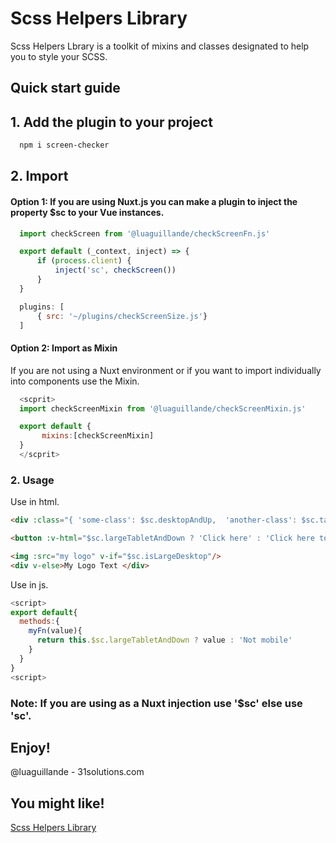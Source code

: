 # Scss Helpers Library 

  Scss Helpers Lbrary is a toolkit of mixins and classes designated to help you to style your SCSS.

      
## Quick start guide
  
  
## 1. Add the plugin to your project

  ```bash
    npm i screen-checker
  ```

## 2. Import

#### Option 1: If you are using Nuxt.js you can make a plugin to inject the property $sc to your Vue instances.

  ```checkScreenSize.js
    import checkScreen from '@luaguillande/checkScreenFn.js'

    export default (_context, inject) => {
        if (process.client) {
            inject('sc', checkScreen())
        } 
    }
  ```
  ```nuxt.config.js
    plugins: [
        { src: '~/plugins/checkScreenSize.js'}
    ]
  ```

#### Option 2: Import as Mixin

If you are not using a Nuxt environment or if you want to import individually into components use the Mixin.

  ```js
    <scprit>
    import checkScreenMixin from '@luaguillande/checkScreenMixin.js'

    export default {
         mixins:[checkScreenMixin]
    }
    </scprit>
  ```

### 2. Usage

Use in html. 

  ```html
  <div :class="{ 'some-class': $sc.desktopAndUp,  'another-class': $sc.tabletAndDown}">
  ```
  
  ```html
  <button :v-html="$sc.largeTabletAndDown ? 'Click here' : 'Click here to send me a text' "></button>
  ```

  ```html
  <img :src="my logo" v-if="$sc.isLargeDesktop"/>
  <div v-else>My Logo Text </div>
  ```
Use in js. 

  ```js
 <script>
  export default{
    methods:{
      myFn(value){
        return this.$sc.largeTabletAndDown ? value : 'Not mobile'
      }
    }
  }
 <script>
  ```


### Note: If you are using as a Nuxt injection use '$sc' else use 'sc'.

 
## Enjoy!

@luaguillande - 31solutions.com

## You might like!

[Scss Helpers Library](https://www.npmjs.com/package/@luaguillande/scss_helpers)